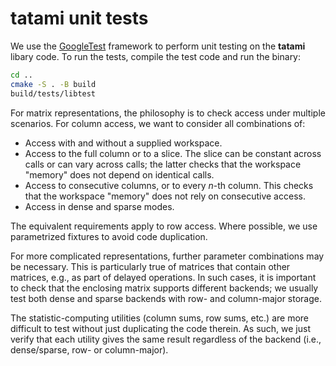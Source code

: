 # **tatami** unit tests

We use the [GoogleTest](https://google.github.io/googletest/) framework to perform unit testing on the **tatami** libary code.
To run the tests, compile the test code and run the binary:

```sh
cd ..
cmake -S . -B build
build/tests/libtest
```

For matrix representations, the philosophy is to check access under multiple scenarios.
For column access, we want to consider all combinations of:

- Access with and without a supplied workspace.
- Access to the full column or to a slice.
  The slice can be constant across calls or can vary across calls;
  the latter checks that the workspace "memory" does not depend on identical calls.
- Access to consecutive columns, or to every _n_-th column.
  This checks that the workspace "memory" does not rely on consecutive access.
- Access in dense and sparse modes.

The equivalent requirements apply to row access.
Where possible, we use parametrized fixtures to avoid code duplication.

For more complicated representations, further parameter combinations may be necessary.
This is particularly true of matrices that contain other matrices, e.g., as part of delayed operations.
In such cases, it is important to check that the enclosing matrix supports different backends;
we usually test both dense and sparse backends with row- and column-major storage.

The statistic-computing utilities (column sums, row sums, etc.) are more difficult to test without just duplicating the code therein.
As such, we just verify that each utility gives the same result regardless of the backend (i.e., dense/sparse, row- or column-major).
